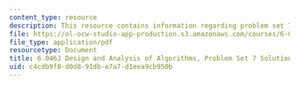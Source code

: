 ```yaml
---
content_type: resource
description: This resource contains information regarding problem set 7 solution.
file: https://ol-ocw-studio-app-production.s3.amazonaws.com/courses/6-046j-design-and-analysis-of-algorithms-spring-2012/c4cdb9f8d0d891dbe7a7d1eea9cb950b_MIT6_046JS12_ps7_sol.pdf
file_type: application/pdf
resourcetype: Document
title: 6.046J Design and Analysis of Algorithms, Problem Set 7 Solutions
uid: c4cdb9f8-d0d8-91db-e7a7-d1eea9cb950b
---
```

